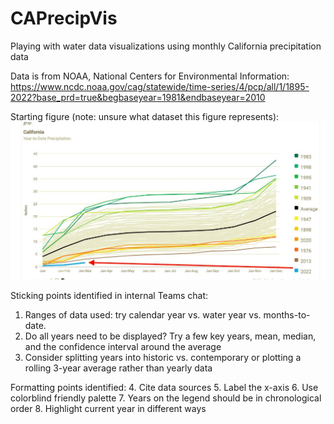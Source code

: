 # CAPrecipVis
Playing with water data visualizations using monthly California precipitation data

Data is from NOAA, National Centers for Environmental Information: https://www.ncdc.noaa.gov/cag/statewide/time-series/4/pcp/all/1/1895-2022?base_prd=true&begbaseyear=1981&endbaseyear=2010

Starting figure (note: unsure what dataset this figure represents):
![Starting Figure](https://github.com/cclatterbuck/CAPrecipVis/blob/main/figures/StartingFigure.jpg)

Sticking points identified in internal Teams chat:
1. Ranges of data used: try calendar year vs. water year vs. months-to-date.
2. Do all years need to be displayed? Try a few key years, mean, median, and the confidence interval around the average
3. Consider splitting years into historic vs. contemporary or plotting a rolling 3-year average rather than yearly data

Formatting points identified:
4. Cite data sources
5. Label the x-axis
6. Use colorblind friendly palette
7. Years on the legend should be in chronological order
8. Highlight current year in different ways
